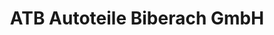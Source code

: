 ---
title: "ATB Autoteile Biberach GmbH"
url: /biberach-an-der-riss/atb-autoteile-biberach-gmbh/
shop: Autoteile
---